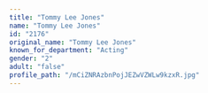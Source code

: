 ```yaml
---
title: "Tommy Lee Jones"
name: "Tommy Lee Jones"
id: "2176"
original_name: "Tommy Lee Jones"
known_for_department: "Acting"
gender: "2"
adult: "false"
profile_path: "/mCiZNRAzbnPojJEZwVZWLw9kzxR.jpg"
---
```

